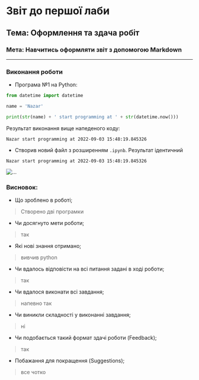# Звіт до першої лаби

## Тема: Оформлення та здача робіт

### Мета: Навчитись оформляти звіт з допомогою Markdown

---

### Виконання роботи

- Програма №1 на Python:

```python
from datetime import datetime

name = 'Nazar'

print(str(name) + ' start programming at ' + str(datetime.now()))
```

Результат виконання вище напеденого коду:

```text
Nazar start programming at 2022-09-03 15:48:19.845326
```

- Створив новий файл з розширенням `.ipynb`.
Результат ідентичний

```text
Nazar start programming at 2022-09-03 15:48:19.845326
```

![...](https://ibb.co/hM7MRLG "...")

### Висновок: 
- Що зроблено в роботі; 
>  Створено дві програмки
- Чи досягнуто мети роботи; 
>  так
- Які нові знання отримано; 
>  вивчив python
- Чи вдалось відповісти на всі питання задані в ході роботи; 
>  так
- Чи вдалося виконати всі завдання; 
>  напевно так
- Чи виникли складності у виконанні завдання; 
>  ні
- Чи подобається такий формат здачі роботи (Feedback); 
>  так
- Побажання для покращення (Suggestions); 
>  все чотко
